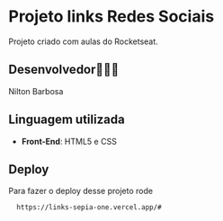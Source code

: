 
# Projeto links Redes Sociais

Projeto criado com aulas do Rocketseat. 

## Desenvolvedor🧑🏻‍💻

Nilton Barbosa 


## Linguagem utilizada

- **Front-End**: HTML5 e CSS 




## Deploy

Para fazer o deploy desse projeto rode

```bash
  https://links-sepia-one.vercel.app/#
```

